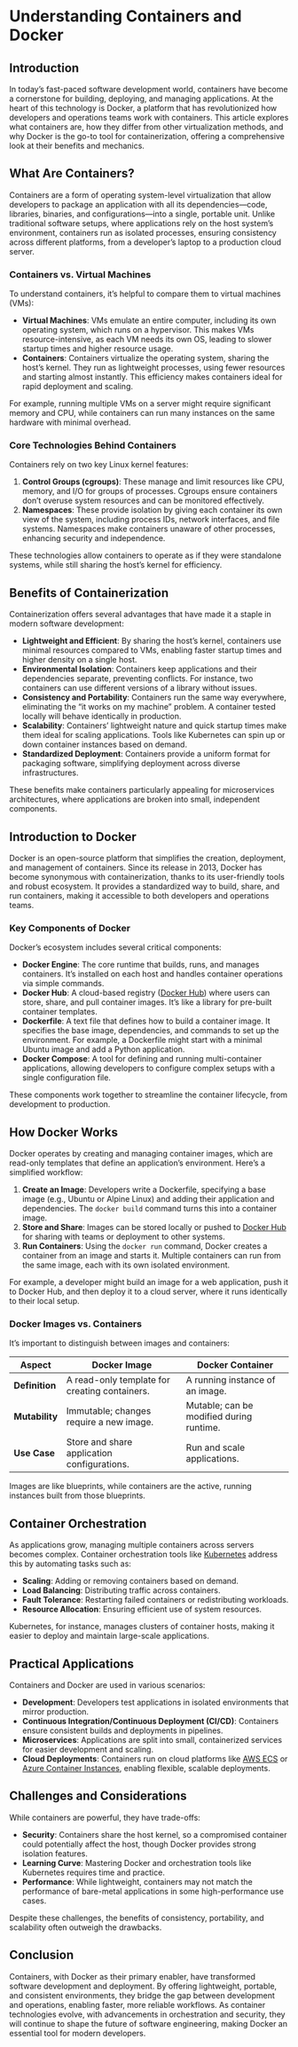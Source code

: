 # Understanding Containers and Docker

## Introduction

In today’s fast-paced software development world, containers have become a cornerstone for building, deploying, and managing applications. At the heart of this technology is Docker, a platform that has revolutionized how developers and operations teams work with containers. This article explores what containers are, how they differ from other virtualization methods, and why Docker is the go-to tool for containerization, offering a comprehensive look at their benefits and mechanics.

## What Are Containers?

Containers are a form of operating system-level virtualization that allow developers to package an application with all its dependencies—code, libraries, binaries, and configurations—into a single, portable unit. Unlike traditional software setups, where applications rely on the host system’s environment, containers run as isolated processes, ensuring consistency across different platforms, from a developer’s laptop to a production cloud server.

### Containers vs. Virtual Machines

To understand containers, it’s helpful to compare them to virtual machines (VMs):

- **Virtual Machines**: VMs emulate an entire computer, including its own operating system, which runs on a hypervisor. This makes VMs resource-intensive, as each VM needs its own OS, leading to slower startup times and higher resource usage.
- **Containers**: Containers virtualize the operating system, sharing the host’s kernel. They run as lightweight processes, using fewer resources and starting almost instantly. This efficiency makes containers ideal for rapid deployment and scaling.

For example, running multiple VMs on a server might require significant memory and CPU, while containers can run many instances on the same hardware with minimal overhead.

### Core Technologies Behind Containers

Containers rely on two key Linux kernel features:

1. **Control Groups (cgroups)**: These manage and limit resources like CPU, memory, and I/O for groups of processes. Cgroups ensure containers don’t overuse system resources and can be monitored effectively.
2. **Namespaces**: These provide isolation by giving each container its own view of the system, including process IDs, network interfaces, and file systems. Namespaces make containers unaware of other processes, enhancing security and independence.

These technologies allow containers to operate as if they were standalone systems, while still sharing the host’s kernel for efficiency.

## Benefits of Containerization

Containerization offers several advantages that have made it a staple in modern software development:

- **Lightweight and Efficient**: By sharing the host’s kernel, containers use minimal resources compared to VMs, enabling faster startup times and higher density on a single host.
- **Environmental Isolation**: Containers keep applications and their dependencies separate, preventing conflicts. For instance, two containers can use different versions of a library without issues.
- **Consistency and Portability**: Containers run the same way everywhere, eliminating the “it works on my machine” problem. A container tested locally will behave identically in production.
- **Scalability**: Containers’ lightweight nature and quick startup times make them ideal for scaling applications. Tools like Kubernetes can spin up or down container instances based on demand.
- **Standardized Deployment**: Containers provide a uniform format for packaging software, simplifying deployment across diverse infrastructures.

These benefits make containers particularly appealing for microservices architectures, where applications are broken into small, independent components.

## Introduction to Docker

Docker is an open-source platform that simplifies the creation, deployment, and management of containers. Since its release in 2013, Docker has become synonymous with containerization, thanks to its user-friendly tools and robust ecosystem. It provides a standardized way to build, share, and run containers, making it accessible to both developers and operations teams.

### Key Components of Docker

Docker’s ecosystem includes several critical components:

- **Docker Engine**: The core runtime that builds, runs, and manages containers. It’s installed on each host and handles container operations via simple commands.
- **Docker Hub**: A cloud-based registry ([Docker Hub](https://hub.docker.com/)) where users can store, share, and pull container images. It’s like a library for pre-built container templates.
- **Dockerfile**: A text file that defines how to build a container image. It specifies the base image, dependencies, and commands to set up the environment. For example, a Dockerfile might start with a minimal Ubuntu image and add a Python application.
- **Docker Compose**: A tool for defining and running multi-container applications, allowing developers to configure complex setups with a single configuration file.

These components work together to streamline the container lifecycle, from development to production.

## How Docker Works

Docker operates by creating and managing container images, which are read-only templates that define an application’s environment. Here’s a simplified workflow:

1. **Create an Image**: Developers write a Dockerfile, specifying a base image (e.g., Ubuntu or Alpine Linux) and adding their application and dependencies. The `docker build` command turns this into a container image.
2. **Store and Share**: Images can be stored locally or pushed to [Docker Hub](https://hub.docker.com/) for sharing with teams or deployment to other systems.
3. **Run Containers**: Using the `docker run` command, Docker creates a container from an image and starts it. Multiple containers can run from the same image, each with its own isolated environment.

For example, a developer might build an image for a web application, push it to Docker Hub, and then deploy it to a cloud server, where it runs identically to their local setup.

### Docker Images vs. Containers

It’s important to distinguish between images and containers:

| **Aspect**          | **Docker Image**                              | **Docker Container**                          |
|---------------------|-----------------------------------------------|-----------------------------------------------|
| **Definition**      | A read-only template for creating containers. | A running instance of an image.               |
| **Mutability**      | Immutable; changes require a new image.       | Mutable; can be modified during runtime.      |
| **Use Case**        | Store and share application configurations.   | Run and scale applications.                   |

Images are like blueprints, while containers are the active, running instances built from those blueprints.

## Container Orchestration

As applications grow, managing multiple containers across servers becomes complex. Container orchestration tools like [Kubernetes](https://kubernetes.io/) address this by automating tasks such as:

- **Scaling**: Adding or removing containers based on demand.
- **Load Balancing**: Distributing traffic across containers.
- **Fault Tolerance**: Restarting failed containers or redistributing workloads.
- **Resource Allocation**: Ensuring efficient use of system resources.

Kubernetes, for instance, manages clusters of container hosts, making it easier to deploy and maintain large-scale applications.

## Practical Applications

Containers and Docker are used in various scenarios:

- **Development**: Developers test applications in isolated environments that mirror production.
- **Continuous Integration/Continuous Deployment (CI/CD)**: Containers ensure consistent builds and deployments in pipelines.
- **Microservices**: Applications are split into small, containerized services for easier development and scaling.
- **Cloud Deployments**: Containers run on cloud platforms like [AWS ECS](https://aws.amazon.com/ecs/) or [Azure Container Instances](https://azure.microsoft.com/en-us/services/container-instances/), enabling flexible, scalable deployments.

## Challenges and Considerations

While containers are powerful, they have trade-offs:

- **Security**: Containers share the host kernel, so a compromised container could potentially affect the host, though Docker provides strong isolation features.
- **Learning Curve**: Mastering Docker and orchestration tools like Kubernetes requires time and practice.
- **Performance**: While lightweight, containers may not match the performance of bare-metal applications in some high-performance use cases.

Despite these challenges, the benefits of consistency, portability, and scalability often outweigh the drawbacks.

## Conclusion

Containers, with Docker as their primary enabler, have transformed software development and deployment. By offering lightweight, portable, and consistent environments, they bridge the gap between development and operations, enabling faster, more reliable workflows. As container technologies evolve, with advancements in orchestration and security, they will continue to shape the future of software engineering, making Docker an essential tool for modern developers.